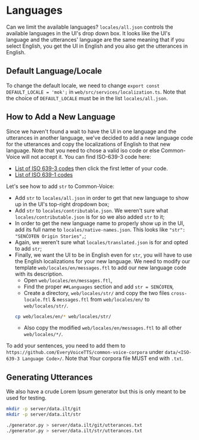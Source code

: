 # Languages
Can we limit the available languages?
`locales/all.json` controls the available languages in the UI's drop down box.
It looks like the UI's language and the utterances' language are the same meaning that if you select English, you get the UI in English and you also get the utterances in English.

## Default Language/Locale
To change the default locale, we need to change `export const DEFAULT_LOCALE = 'mok';` in `web/src/services/localization.ts`.
Note that the choice of `DEFAULT_LOCALE` must be in the list `locales/all.json`.

## How to Add a New Language
Since we haven't found a wait to have the UI in one language and the utterances in another language, we've decided to add a new language code for the utterances and copy the localizations of English to that new language.
Note that you need to chose a valid iso code or else Common-Voice will not accept it.
You can find ISO-639-3 code here:
* [List of ISO 639-3 codes](https://en.wikipedia.org/wiki/List_of_ISO_639-3_codes) then click the first letter of your code.
* [List of ISO 639-1 codes](https://en.wikipedia.org/wiki/List_of_ISO_639-1_codes)

Let's see how to add `str` to Common-Voice:
* Add `str` to `locales/all.json` in order to get that new language to show up in the UI's top-right dropdown box;
* Add `str` to `locales/contributable.json`.  We weren't sure what `locales/contributable.json` is for so we also added `str` to it;
* In order to get the new language name to properly show up in the UI, add its full name to `locales/native-names.json`.  This looks like `"str": "SENĆOŦEN Origin Stories",`;
* Again, we weren't sure what `locales/translated.json` is for and opted to add `str`;
* Finally, we want the UI to be in English even for `str`, you will have to use the English localizations for your new language.  We need to modify our template `web/locales/en/messages.ftl` to add our new language code with its description.
    * Open `web/locales/en/messages.ftl`,
    * Find the proper `##Languages` section and add `str = SENĆOŦEN`,
    * Create a directory, `web/locales/str/` and copy the two files `cross-locale.ftl` & `messages.ftl` from `web/locales/en/` to `web/locales/str/`.
   ```bash
   cp web/locales/en/* web/locales/str/
   ```
    * Also copy the modified `web/locales/en/messages.ftl` to all other `web/locales/*/`.

To add your sentences, you need to add them to `https://github.com/EveryVoiceTTS/common-voice-corpora` under `data/<ISO-639-3 Language Code>/`.
Note that Your corpora file MUST end with `.txt`.


## Generating Utterances
We also have a crude Lorem Ipsum generator but this is only meant to be used for testing.
```bash
mkdir -p server/data.ilt/git
mkdir -p server/data.ilt/str

./generator.py > server/data.ilt/git/utterances.txt
./generator.py > server/data.ilt/str/utterances.txt
```
